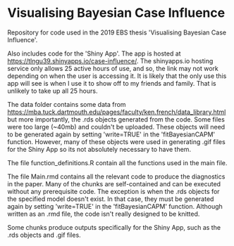 # Visualising Bayesian Case Influence
Repository for code used in the 2019 EBS thesis 'Visualising Bayesian Case Influence'. 

Also includes code for the 'Shiny App'. The app is hosted at https://tlngu39.shinyapps.io/case-influence/. The shinyapps.io hosting service only allows 25 active hours of use, and so, the link may not work depending on when the user is accessing it. It is likely that the only use this app will see is when I use it to show off to my friends and family. That is unlikely to take up all 25 hours.

The data folder contains some data from https://mba.tuck.dartmouth.edu/pages/faculty/ken.french/data_library.html but more importantly, the .rds objects generated from the code. Some files were too large (~40mb) and couldn't be uploaded. These objects will need to be generated again by setting 'write=TRUE' in the 'fitBayesianCAPM' function. However, many of these objects were used in generating .gif files for the Shiny App so its not absolutely necessary to have them.

The file function_definitions.R contain all the functions used in the main file.

The file Main.rmd contains all the relevant code to produce the diagnostics in the paper. Many of the chunks are self-contained and can be executed without any prerequisite code. The exception is when the .rds objects for the specified model doesn't exist. In that case, they must be generated again by setting 'write=TRUE' in the 'fitBayesianCAPM' function. Although written as an .rmd file, the code isn't really designed to be knitted.

Some chunks produce outputs specifically for the Shiny App, such as the .rds objects and .gif files. 
